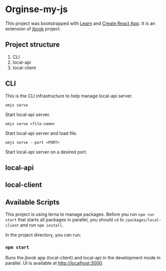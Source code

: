 # Orginse-my-js

This project was bootstrapped with [Learn](https://github.com/lerna/lerna) and [Create React App](https://github.com/facebook/create-react-app). It is an extension of [jbook](https://github.com/Cantem/jbook) project.

## Project structure

1. CLI
2. local-api
3. local-client

## CLI

This is the CLI infrastructure to help manage local-api server.

`omjs serve`

Start local-api server.

`omjs serve <file-name>`

Start local-api server and load file.

`omjs serve --port <PORT>`

Start local-api server on a desired port.

## local-api

## local-client

## Available Scripts

This project is using lerna to manage packages. Before you run `npm run start` that starts all packages in parallel, you should `cd` to `/packages/local-client` and run `npm install`.

In the project directory, you can run:

### `npm start`

Runs the jbook app (local-client) and local-api in the development mode in parallel.
UI is available at [http://localhost:3000](http://localhost:3000).
